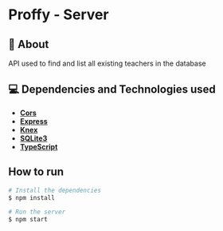 # Proffy - Server

## 🔖 About

API used to find and list all existing teachers in the database

## 💻 Dependencies and Technologies used

- __[Cors](https://developer.mozilla.org/en-US/docs/Web/HTTP/CORS)__ 
- __[Express](https://expressjs.com/)__ 
- __[Knex](http://knexjs.org/)__
- __[SQLite3](https://www.sqlite.org/index.html)__
- __[TypeScript](https://www.typescriptlang.org/)__ 

## How to run

```bash
# Install the dependencies
$ npm install

# Run the server
$ npm start
```

